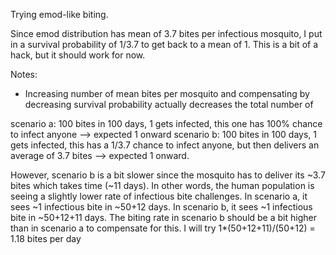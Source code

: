 Trying emod-like biting.

Since emod distribution has mean of 3.7 bites per infectious mosquito, I put in a survival probability of 1/3.7 to get back to a mean of 1. This is a bit of a hack, but it should work for now.


Notes:
- Increasing number of mean bites per mosquito and compensating by decreasing survival probability actually decreases the total number of 

scenario a: 100 bites in 100 days, 1 gets infected, this one has 100% chance to infect anyone --> expected 1 onward
scenario b: 100 bites in 100 days, 1 gets infected, this has a 1/3.7 chance to infect anyone, but then delivers an average of 3.7 bites --> expected 1 onward.

However, scenario b is a bit slower since the mosquito has to deliver its ~3.7 bites which takes time (~11 days). In other words, the human population is seeing a slightly lower rate of infectious bite challenges. In scenario a, it sees ~1 infectious bite in ~50+12 days. In scenario b, it sees ~1 infectious bite in ~50+12+11 days.
The biting rate in scenario b should be a bit higher than in scenario a to compensate for this. I will try 1*(50+12+11)/(50+12) = 1.18 bites per day

